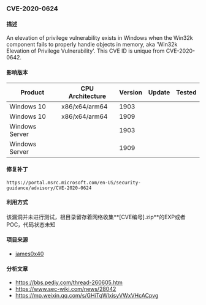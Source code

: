 ###  CVE-2020-0624

#### 描述

An elevation of privilege vulnerability exists in Windows when the Win32k component fails to properly handle objects in memory, aka 'Win32k Elevation of Privilege Vulnerability'. This CVE ID is unique from CVE-2020-0642.

#### 影响版本

| Product        | CPU Architecture | Version | Update | Tested |
| -------------- | ---------------- | ------- | ------ | ------ |
| Windows 10     | x86/x64/arm64    | 1903    |        |        |
| Windows 10     | x86/x64/arm64    | 1909    |        |        |
| Windows Server |                  | 1903    |        |        |
| Windows Server |                  | 1909    |        |        |

#### 修复补丁

```
https://portal.msrc.microsoft.com/en-US/security-guidance/advisory/CVE-2020-0624
```

#### 利用方式

该漏洞并未进行测试，根目录留存着网络收集**[CVE编号].zip**的EXP或者POC，代码状态未知

#### 项目来源

- [james0x40](https://github.com/james0x40/CVE-2020-0624)

#### 分析文章

- https://bbs.pediy.com/thread-260605.htm 
- https://www.sec-wiki.com/news/28042 
- https://mp.weixin.qq.com/s/GHiTqWlxisyVWxVHcACpvg
